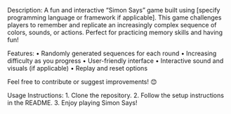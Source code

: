 Description:
A fun and interactive “Simon Says” game built using [specify programming language or framework if applicable]. This game challenges players to remember and replicate an increasingly complex sequence of colors, sounds, or actions. Perfect for practicing memory skills and having fun!

Features:
	•	Randomly generated sequences for each round
	•	Increasing difficulty as you progress
	•	User-friendly interface
	•	Interactive sound and visuals (if applicable)
	•	Replay and reset options

Feel free to contribute or suggest improvements! 😊

Usage Instructions:
	1.	Clone the repository.
	2.	Follow the setup instructions in the README.
	3.	Enjoy playing Simon Says!
